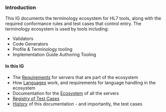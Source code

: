 
### Introduction

This IG documents the terminology ecosystem for HL7 tools, along with the required 
conformance rules and test cases that control entry. The terminology ecosystem is used 
by tools including:

* Validators
* Code Generators
* Profile & Terminology tooling
* Implementation Guide Authoring Tooling

#### In this IG

* The [Requirements](requirements.html) for servers that are part of the ecosystem 
* How [Languages](languages.html) work, and requirements for language handling in the ecosystem
* Documentation for the [Ecosystem](ecosystem.html) of all the servers
* [Registry of Test Cases](testcases.html)
* [History](history.html) of this documentation - and importantly, the test cases 

